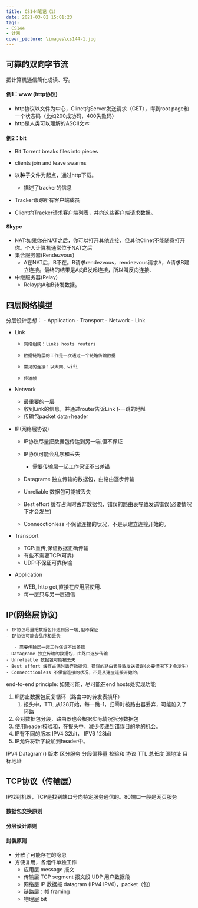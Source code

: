 ```yaml
---
title: CS144笔记（1）
date: 2021-03-02 15:01:23
tags:
- CS144
- 计网
cover_picture: \images\cs144-1.jpg
---
```


## 可靠的双向字节流
把计算机通信简化成读、写。

#### 例1：www (http协议)
- http协议以文件为中心，Clinet向Server发送请求（GET），得到root page和一个状态码（比如200成功码，400失败码）
- http是人类可以理解的ASCII文本

#### 例2：bit

- Bit Torrent breaks files into pieces
- clients join and leave swarms

- 以**种子**文件为起点，通过http下载。

  - 描述了tracker的信息

- Tracker跟踪所有客户端成员
- Client向Tracker请求客户端列表，并向这些客户端请求数据。

#### Skype

- NAT:如果你在NAT之后，你可以打开其他连接，但其他Clinet不能随意打开你。个人计算机通常位于NAT之后
- 集合服务器(Rendezvous)
	- A在NAT后，B不在。B请求rendezvous，rendezvous请求A，A请求B建立连接。最终的结果是A向B发起连接，所以叫反向连接、
- 中继服务器(Relay)
	- Relay向A和B转发数据。

## 四层网络模型

分层设计思想：
	- Application
	- Transport
	- Network
	- Link


- Link

  - 	网络组成：links hosts routers
  - 	数据链路层的工作是一次通过一个链路传输数据
  - 	常见的连接：以太网、wifi
  - 	传输帧
  
- Network

  - 最重要的一层
  - 收到Link的信息，并通过router告诉Link下一跳的地址
  - 传输包packet data+header
  
 - IP(网络层协议)

    - IP协议尽量把数据包传达到另一端,但不保证
    - IP协议可能会乱序和丢失

       - 需要传输层一起工作保证不出差错
	- Datagrame 独立传输的数据包，由路由逐步传输
	- Unreliable 数据包可能被丢失
	- Best effort 缓存占满时丢弃数据包，错误的路由表导致发送错误(必要情况下才会发生)
	- Connecctionless 不保留连接的状况，不是从建立连接开始的。
    
- Transport

    - TCP:重传,保证数据正确传输
    - 有些不需要TCP(可靠)
    - UDP:不保证可靠传输
    
- Application

    - WEB, http get,直接在应用层使用.
    - 每一层只与另一层通信

## IP(网络层协议)

    - IP协议尽量把数据包传达到另一端,但不保证
    - IP协议可能会乱序和丢失
    
       - 需要传输层一起工作保证不出差错
    - Datagrame 独立传输的数据包，由路由逐步传输
    - Unreliable 数据包可能被丢失
    - Best effort 缓存占满时丢弃数据包，错误的路由表导致发送错误(必要情况下才会发生)
    - Connecctionless 不保留连接的状况，不是从建立连接开始的。

end-to-end principle: 如果可能，尽可能在end hosts处实现功能

1. IP防止数据包反复循环（路由中的转发表损坏）
   1. 报头中，TTL 从128开始，每一跳-1，归零时被路由器丢弃，可能陷入了环路
2. 会对数据包分段，路由器也会根据实际情况拆分数据包
3. 使用header校验和，在报头中。减少传递到错误目的地的机会。
4. IP有不同的版本 IPV4 32bit， IPV6 128bit
5. IP允许将新字段加到header中。

IPV4 Datagram()
版本 区分服务 分段偏移量 校验和 协议 TTL 总长度 源地址 目标地址

## TCP协议（传输层）
IP找到机器，TCP是找到端口号向特定服务通信的。80端口一般是网页服务

#### 数据包交换原则
#### 分层设计原则
#### 封装原则

* 分散了可能存在的隐患
* 方便复用，各组件单独工作
  * 应用层 message	报文
  * 传输层 TCP segment 报文段 UDP 用户数据段
  * 网络层 IP 数据报 datagram (IPV4 IPV6)，packet（包）
  * 链路层：帧 framing
  * 物理层 bit